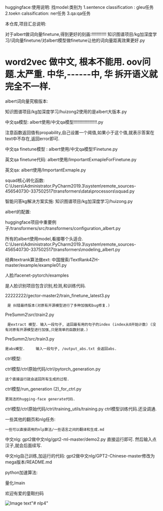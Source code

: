 
huggingface:使用说明:
找model:类别为
   1.sentence classification : gleu任务
   2.toekn calssification: ner任务
   3.qa:qa任务





本仓库,项目汇总说明:


对于albert做词向量finetune,得到更好的刻画:!!!!!!!!!!!!
知识图谱项目/kg加深度学习/词向量finetune/对albert模型做finetune让他的词向量距离效果更好.py



# word2vec 做中文, 根本不能用. oov问题.太严重.       中华,------中,   华 拆开语义就完全不一样.









albert词向量究极版本:

知识图谱项目/kg加深度学习/huizong2使用的是albert大版本.py







中文qa模型:
albert使用/中文qa模型!!!!!!!!!!!!!!!!!!!.py


注意函数返回值有propability,自己设置一个阈值,如果小于这个值,就表示答案在text中不存在,返回error即可.




中文qa finetune模型 :
albert使用/中文qa模型!Finetune.py







英文qa finetune代码:
albert使用/ImportantExmapleForFinetune.py


英文qa:
albert使用/ImportantExmaple.py




squad核心转化函数:
C:\Users\Administrator\.PyCharm2019.3\system\remote_sources\-456540730\-337502517\transformers\data\processors\squad.py








智能问答kg解决方案实施:
知识图谱项目/kg加深度学习/huizong.py







albert的配置:

huggingface项目中重要例子/transformers/src/transformers/configuration_albert.py











所有的albert使用model,看接哪个头适合.
C:\Users\Administrator\.PyCharm2019.3\system\remote_sources\-456540730\-337502517\transformers\modeling_albert.py








经典textrank算法做ext:
中国搜索/TextRank4ZH-master/example/example01.py









人脸/facenet-pytorch/examples

是人脸识别项目包含识别,检测,和训练代码.










22222222/gector-master2/train_finetune_latest3.py
 
     是 纠错最终版本(对原有开源模型进行了多种加强和bug修复.)



PreSumm2\src\train2.py 

     是extract 模型. 输入一段句子, 返回最有用的句子的index (index从0开始计数) (没有对原有开源模型进行加强,只是简单的函数封装.)


PreSumm2/src/train3.py 

    是abs模型.     输入一段句子, /output_abs.txt 会返回abs.
    



ctrl模型:

ctrl模型/ctrl原始代码/ctrl/pytorch_generation.py   

    这个直接运行就会返回所有生成的过程.


ctrl模型/run_generation (2)_for_ctrl.py

    更简洁的hugging-face generate代码.



ctrl模型/ctrl原始代码/ctrl/training_utils/training.py
    ctrl模型训练代码.还没调通.
    
    



一些其他的翻页和nlg任务:

    一些可以直接调用的nlp算法/一些语言之间的翻译和生成.md
    



中文nlg:
    gpt2做中文nlg/gpt2-ml-master/demo2.py
    直接运行即可.
    然后输入点汉子,就会后面续写.
    
    

中文nlg自己训练,加运行的代码:
gpt2做中文nlg/GPT2-Chinese-master修改为mega版本/README.md



python加速算法:

量化/main



































欢迎有爱的童鞋扫码


![Image text](https://raw.githubusercontent.com/zhangbo2008/fairseq-gec/latest_branch/11.png)"# nlp4" 
